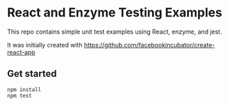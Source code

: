 # React and Enzyme Testing Examples
This repo contains simple unit test examples using React, enzyme, and jest.

It was initially created with https://github.com/facebookincubator/create-react-app

## Get started
```
npm install
npm test
```
